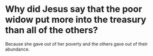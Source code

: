 # Why did Jesus say that the poor widow put more into the treasury than all of the others?

Because she gave out of her poverty and the others gave out of their abundance.
